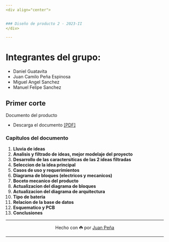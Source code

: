 ```yaml
---
<div align="center">

  
### Diseño de producto 2 - 2023-II
</div>

---
```

# Integrantes del grupo: 
* Daniel Guatavita 
* Juan Camilo Peña Espinosa
* Miguel Angel Sanchez
* Manuel Felipe Sanchez

## Primer corte
Documento del producto
  * Descarga el documento [[PDF]](https://github.com/Xtrimber/Product2Design/raw/38e59adff6d98fbe25be440298c1f977cd46d2fb/Documento%20producto%202.pdf)
  ### Capitulos del documento
1. **Lluvia de ideas**
2. **Analisis y filtrado de ideas, mejor modelaje del proyecto**
3. **Desarrollo de las caractersiticas de las 2 ideas filtradas**
4. **Seleccion de la idea principal**
5. **Casos de uso y requerimientos**
6. **Diagrama de bloques (electricos y mecanicos)**
7. **Boceto mecanico del producto**
8. **Actualizacion del diagrama de bloques**
9. **Actualizacion del diagrama de arquitectura**
10. **Tipo de bateria**
11. **Relacion de la base de datos**
12. **Esquematico y PCB**
13. **Conclusiones**

---

<div align="center">

Hecho con ☘️ por [Juan Peña](https://github.com/Xtrimber)

</div>

---
